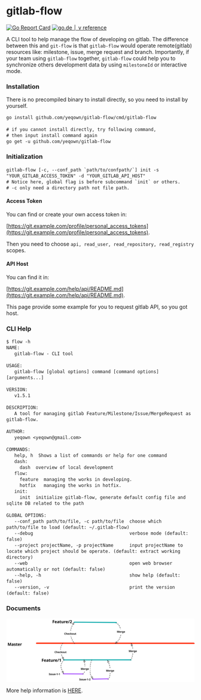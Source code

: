 # gitlab-flow

[![Go Report Card](https://goreportcard.com/badge/github.com/yeqown/gitlab-flow)](https://goreportcard.com/report/github.com/yeqown/gitlab-flow) [![go.de
│ v reference](https://img.shields.io/badge/go.dev-reference-007d9c?logo=go&logoColor=white&style=flat-square)](https://pkg.go.dev/github.com/yeqown/gitlab-flow)

A CLI tool to help manage the flow of developing on gitlab. The difference between this and `git-flow` is that 
`gitlab-flow` would operate remote(gitlab) resources like: milestone, issue, merge request and branch. Importantly,
if your team using `gitlab-flow` together, `gitlab-flow` could help you to synchronize others development data by
using `milestoneId` or interactive mode. 

### Installation

There is no precompiled binary to install directly, so you need to install by yourself.

```shell
go install github.com/yeqown/gitlab-flow/cmd/gitlab-flow

# if you cannot install directly, try following command,
# then input install command again
go get -u github.com/yeqown/gitlab-flow
```

### Initialization

```shell
gitlab-flow [-c, --conf_path `path/to/confpath/`] init -s "YOUR_GITLAB_ACCESS_TOKEN" -d "YOUR_GITLAB_API_HOST"
# Notice here, global flag is before subcommand `init` or others.
# -c only need a directory path not file path.
```

#### Access Token

You can find or create your own access token in: 

[https://git.example.com/profile/personal_access_tokens](https://git.example.com/profile/personal_access_tokens).

Then you need to choose `api, read_user, read_repository, read_registry` scopes.

#### API Host

You can find it in:

[https://git.example.com/help/api/README.md](https://git.example.com/help/api/README.md).

This page provide some example for you to request gitlab API, so you got host.

### CLI Help  

```shell
$ flow -h
NAME:
   gitlab-flow - CLI tool

USAGE:
   gitlab-flow [global options] command [command options] [arguments...]

VERSION:
   v1.5.1

DESCRIPTION:
   A tool for managing gitlab Feature/Milestone/Issue/MergeRequest as gitlab-flow.

AUTHOR:
   yeqown <yeqown@gmail.com>

COMMANDS:
   help, h  Shows a list of commands or help for one command
   dash:
     dash  overview of local development
   flow:
     feature  managing the works in developing.
     hotfix   managing the works in hotfix.
   init:
     init  initialize gitlab-flow, generate default config file and sqlite DB related to the path

GLOBAL OPTIONS:
   --conf_path path/to/file, -c path/to/file  choose which path/to/file to load (default: ~/.gitlab-flow)
   --debug                                    verbose mode (default: false)
   --project projectName, -p projectName      input projectName to locate which project should be operate. (default: extract working directory)
   --web                                      open web browser automatically or not (default: false)
   --help, -h                                 show help (default: false)
   --version, -v                              print the version (default: false)
```

### Documents

<img align="center" src="./docs/gitlab-flow-branch.svg">

More help information is [HERE](./docs/README.md).